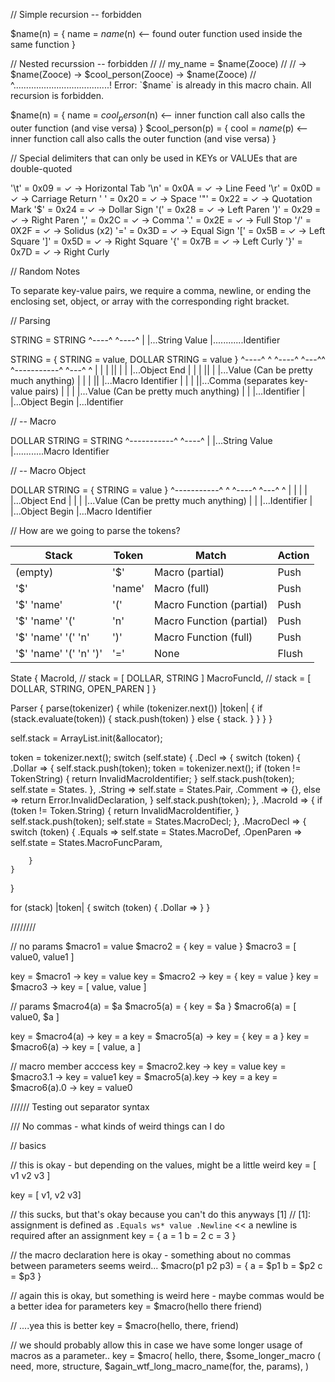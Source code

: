 // Simple recursion -- forbidden

$name(n) = {
    name = $name($n)  <-- found outer function used inside the same function
}

// Nested recurssion -- forbidden
//
//  my_name = $name(Zooce)
//
//  -> $name(Zooce) -> $cool_person(Zooce) -> $name(Zooce)
//     ^......................................! Error: `$name` is already in this macro chain. All recursion is forbidden.

$name(n) = {
    name = $cool_person($n)  <-- inner function call also calls the outer function (and vise versa)
}
$cool_person(p) = {
    cool = $name($p)  <-- inner function call also calls the outer function (and vise versa)
}

// Special delimiters that can only be used in KEYs or VALUEs that are double-quoted

'\t' = 0x09 = ✓ -> Horizontal Tab
'\n' = 0x0A = ✓ -> Line Feed
'\r' = 0x0D = ✓ -> Carriage Return
' '  = 0x20 = ✓ -> Space
'"'  = 0x22 = ✓ -> Quotation Mark
'$'  = 0x24 = ✓ -> Dollar Sign
'('  = 0x28 = ✓ -> Left Paren
')'  = 0x29 = ✓ -> Right Paren
','  = 0x2C = ✓ -> Comma
'.'  = 0x2E = ✓ -> Full Stop
'/'  = 0X2F = ✓ -> Solidus (x2)
'='  = 0x3D = ✓ -> Equal Sign
'['  = 0x5B = ✓ -> Left Square
']'  = 0x5D = ✓ -> Right Square
'{'  = 0x7B = ✓ -> Left Curly
'}'  = 0x7D = ✓ -> Right Curly

// Random Notes

To separate key-value pairs, we require a comma, newline, or ending the enclosing set, object, or array with the corresponding right bracket.

// Parsing

STRING = STRING
^----^   ^----^
     |        |...String Value
     |............Identifier

STRING = { STRING = value, DOLLAR STRING = value }
^----^   ^ ^----^   ^---^^ ^-----------^   ^---^ ^
     |   |      |       ||             |       | |...Object End
     |   |      |       ||             |       |...Value (Can be pretty much anything)
     |   |      |       ||             |...Macro Identifier
     |   |      |       ||...Comma (separates key-value pairs)
     |   |      |       |...Value (Can be pretty much anything)
     |   |      |...Identifier
     |   |...Object Begin
     |...Identifier

// -- Macro

DOLLAR STRING = STRING
^-----------^   ^----^
            |        |...String Value
            |............Macro Identifier

// -- Macro Object

DOLLAR STRING = { STRING = value }
^-----------^   ^ ^----^   ^---^ ^
            |   |      |       | |...Object End
            |   |      |       |...Value (Can be pretty much anything)
            |   |      |...Identifier
            |   |...Object Begin
            |...Macro Identifier

// How are we going to parse the tokens?

Stack                  | Token  | Match                    | Action
-----------------------|--------|--------------------------|-------
(empty)                | '$'    | Macro (partial)          | Push
'$'                    | 'name' | Macro (full)             | Push
'$' 'name'             | '('    | Macro Function (partial) | Push
'$' 'name' '('         | 'n'    | Macro Function (partial) | Push
'$' 'name' '(' 'n'     | ')'    | Macro Function (full)    | Push
'$' 'name' '(' 'n' ')' | '='    | None                     | Flush


State {
    MacroId,        // stack = [ DOLLAR, STRING ]
    MacroFuncId,    // stack = [ DOLLAR, STRING, OPEN_PAREN ]
}

Parser {
    parse(tokenizer) {
        while (tokenizer.next()) |token| {
            if (stack.evaluate(token)) {
                stack.push(token)
            } else {
                stack.
            }
        }
    }
}

self.stack = ArrayList.init(&allocator);

token = tokenizer.next();
switch (self.state) {
    .Decl => {
        switch (token) {
            .Dollar => {
                self.stack.push(token);
                token = tokenizer.next();
                if (token != TokenString) {
                    return InvalidMacroIdentifier;
                }
                self.stack.push(token);
                self.state = States.
            },
            .String => self.state = States.Pair,
            .Comment => {},
            else => return Error.InvalidDeclaration,
        }
        self.stack.push(token);
    },
    .MacroId => {
        if (token != Token.String) {
            return InvalidMacroIdentifier,
        }
        self.stack.push(token);
        self.state = States.MacroDecl;
    },
    .MacroDecl => {
        switch (token) {
            .Equals => self.state = States.MacroDef,
            .OpenParen => self.state = States.MacroFuncParam,

        }
    }
}

for (stack) |token| {
    switch (token) {
        .Dollar =>
    }
}

////////

// no params
$macro1 = value
$macro2 = { key = value }
$macro3 = [ value0, value1 ]

key = $macro1  ->  key = value
key = $macro2  ->  key = { key = value }
key = $macro3  ->  key = [ value, value ]

// params
$macro4(a) = $a
$macro5(a) = { key = $a }
$macro6(a) = [ value0, $a ]

key = $macro4(a)  ->  key = a
key = $macro5(a)  ->  key = { key = a }
key = $macro6(a)  ->  key = [ value, a ]

// macro member acccess
key = $macro2.key     ->  key = value
key = $macro3.1       ->  key = value1
key = $macro5(a).key  ->  key = a
key = $macro6(a).0    ->  key = value0


////// Testing out separator syntax

/// No commas - what kinds of weird things can I do

// basics

// this is okay - but depending on the values, might be a little weird
key = [ v1 v2 v3 ]

key = [ v1, v2
    v3]

// this sucks, but that's okay because you can't do this anyways [1]
//  [1]: assignment is defined as `.Equals ws* value .Newline` << a newline is required after an assignment
key = { a = 1 b = 2 c = 3 }

// the macro declaration here is okay - something about no commas between parameters seems weird...
$macro(p1 p2 p3) = {
    a = $p1
    b = $p2
    c = $p3
}

// again this is okay, but something is weird here - maybe commas would be a better idea for parameters
key = $macro(hello there friend)

// ....yea this is better
key = $macro(hello, there, friend)

// we should probably allow this in case we have some longer usage of macros as a parameter..
key = $macro(
    hello,
    there,
    $some_longer_macro
        ( need, more, structure,
          $again_wtf_long_macro_name(for, the, params),
)
